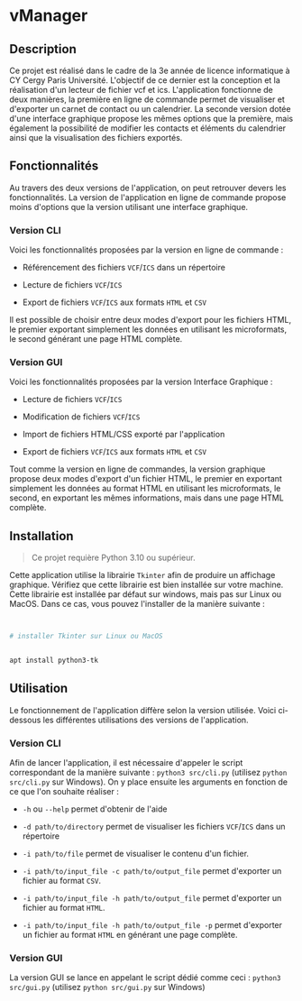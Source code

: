 # vManager

## Description

Ce projet est réalisé dans le cadre de la 3e année de licence informatique à CY Cergy Paris Université. L'objectif de ce dernier est la conception et la réalisation d'un lecteur de fichier vcf et ics. L'application fonctionne de deux manières, la première en ligne de commande permet de visualiser et d'exporter un carnet de contact ou un calendrier. La seconde version dotée d'une interface graphique propose les mêmes options que la première, mais également la possibilité de modifier les contacts et éléments du calendrier ainsi que la visualisation des fichiers exportés.

## Fonctionnalités

Au travers des deux versions de l'application, on peut retrouver devers les fonctionnalités. La version de l'application en ligne de commande propose moins d'options que la version utilisant une interface graphique.

### Version CLI

Voici les fonctionnalités proposées par la version en ligne de commande :

- Référencement des fichiers `VCF`/`ICS` dans un répertoire

- Lecture de fichiers `VCF`/`ICS`

- Export de fichiers `VCF`/`ICS` aux formats `HTML` et `CSV`

Il est possible de choisir entre deux modes d'export pour les fichiers HTML, le premier exportant simplement les données en utilisant les microformats, le second générant une page HTML complète.

### Version GUI

Voici les fonctionnalités proposées par la version Interface Graphique :

- Lecture de fichiers `VCF`/`ICS`

- Modification de fichiers `VCF`/`ICS`

- Import de fichiers HTML/CSS exporté par l'application

- Export de fichiers `VCF`/`ICS` aux formats `HTML` et `CSV`

Tout comme la version en ligne de commandes, la version graphique propose deux modes d'export d'un fichier HTML, le premier en exportant simplement les données au format HTML en utilisant les microformats, le second, en exportant les mêmes informations, mais dans une page HTML complète.

## Installation

> Ce projet requière Python 3.10 ou supérieur.

Cette application utilise la librairie `Tkinter` afin de produire un affichage graphique. Vérifiez que cette librairie est bien installée sur votre machine. Cette librairie est installée par défaut sur windows, mais pas sur Linux ou MacOS. Dans ce cas, vous pouvez l'installer de la manière suivante :

```sh


# installer Tkinter sur Linux ou MacOS


apt install python3-tk


```

## Utilisation

Le fonctionnement de l'application diffère selon la version utilisée. Voici ci-dessous les différentes utilisations des versions de l'application.

### Version CLI

Afin de lancer l'application, il est nécessaire d'appeler le script correspondant de la manière suivante : `python3 src/cli.py` (utilisez `python src/cli.py` sur Windows). On y place ensuite les arguments en fonction de ce que l'on souhaite réaliser :

- `-h` ou `--help` permet d'obtenir de l'aide

- `-d path/to/directory` permet de visualiser les fichiers `VCF`/`ICS` dans un répertoire

- `-i path/to/file` permet de visualiser le contenu d'un fichier.

- `-i path/to/input_file -c path/to/output_file` permet d'exporter un fichier au format `CSV`.

- `-i path/to/input_file -h path/to/output_file` permet d'exporter un fichier au format `HTML`.

- `-i path/to/input_file -h path/to/output_file -p` permet d'exporter un fichier au format `HTML` en générant une page complète.

### Version GUI

La version GUI se lance en appelant le script dédié comme ceci : `python3 src/gui.py` (utilisez `python src/gui.py` sur Windows)
